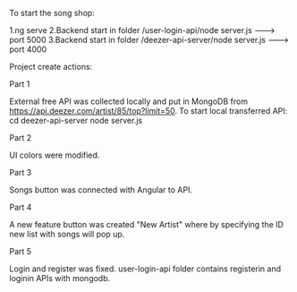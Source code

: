 To start the song shop:

1.ng serve
2.Backend start in folder /user-login-api/node server.js  ---> port 5000
3.Backend start in folder /deezer-api-server/node server.js ---> port 4000

Project create actions:

Part 1

External free API was collected locally and put in MongoDB from https://api.deezer.com/artist/85/top?limit=50. 
To start local transferred API: 
cd deezer-api-server
node server.js

Part 2

UI colors were modified.

Part 3

Songs button was connected with Angular to API.

Part 4 

A new feature button was created "New Artist" where by specifying the ID new list with songs will pop up.

Part 5

Login and register was fixed.
user-login-api folder contains registerin and loginin APIs with mongodb.

